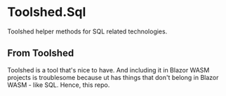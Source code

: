 # Toolshed.Sql
Toolshed helper methods for SQL related technologies.

## From Toolshed
Toolshed is a tool that's nice to have. And including it in Blazor WASM projects is troublesome because ut has things that don't belong in Blazor WASM - like SQL. Hence, this repo.
